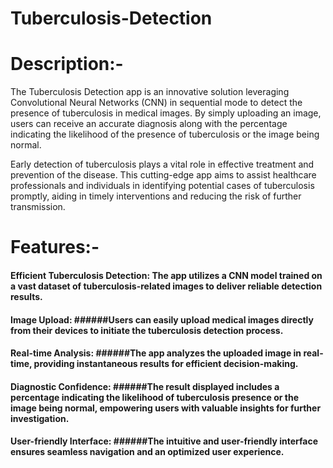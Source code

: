 # Tuberculosis-Detection

# Description:-
The Tuberculosis Detection app is an innovative solution leveraging Convolutional Neural Networks (CNN) in sequential mode to detect the presence of tuberculosis in medical images. By simply uploading an image, users can receive an accurate diagnosis along with the percentage indicating the likelihood of the presence of tuberculosis or the image being normal.

Early detection of tuberculosis plays a vital role in effective treatment and prevention of the disease. This cutting-edge app aims to assist healthcare professionals and individuals in identifying potential cases of tuberculosis promptly, aiding in timely interventions and reducing the risk of further transmission.

# Features:-
#### Efficient Tuberculosis Detection: The app utilizes a CNN model trained on a vast dataset of tuberculosis-related images to deliver reliable detection results.
#### Image Upload: ######Users can easily upload medical images directly from their devices to initiate the tuberculosis detection process.
#### Real-time Analysis: ######The app analyzes the uploaded image in real-time, providing instantaneous results for efficient decision-making.
#### Diagnostic Confidence: ######The result displayed includes a percentage indicating the likelihood of tuberculosis presence or the image being normal, empowering users with valuable insights for further investigation.
#### User-friendly Interface: ######The intuitive and user-friendly interface ensures seamless navigation and an optimized user experience.
